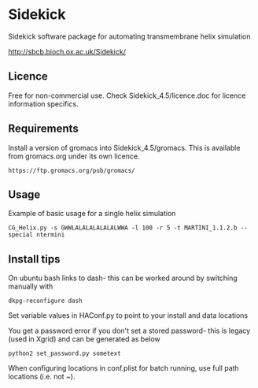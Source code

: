 # Sidekick
Sidekick software package for automating transmembrane helix simulation 

http://sbcb.bioch.ox.ac.uk/Sidekick/

## Licence

Free for non-commercial use. Check Sidekick_4.5/licence.doc for licence information specifics.

## Requirements

Install a version of gromacs into Sidekick_4.5/gromacs. This is available from gromacs.org under its own licence.

`https://ftp.gromacs.org/pub/gromacs/`

## Usage

Example of basic usage for a single helix simulation

`CG_Helix.py -s GWWLALALALALALALWWA -l 100 -r 5 -t MARTINI_1.1.2.b --special ntermini`

## Install tips

On ubuntu bash links to dash- this can be worked around by switching manually with

`dkpg-reconfigure dash`

Set variable values in HAConf.py to point to your install and data locations

You get a password error if you don't set a stored password- this is legacy (used in Xgrid) and can be generated as below

`python2 set_password.py sometext`

When configuring locations in conf.plist for batch running, use full path locations (i.e. not ~).
